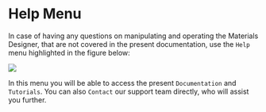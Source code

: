 # Help Menu

In case of having any questions on manipulating and operating the Materials Designer, that are not covered in the present documentation, use the `Help` menu highlighted in the figure below:
 
<img src="/images/materials-designer/help-menu.png"/>

In this menu you will be able to access the present `Documentation` and `Tutorials`. You can also `Contact` our support team directly, who will assist you further. 
